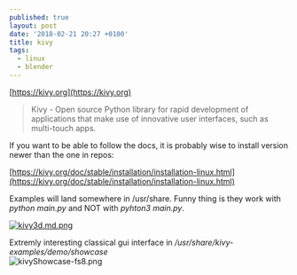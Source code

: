 ```yaml
---
published: true
layout: post
date: '2018-02-21 20:27 +0100'
title: kivy
tags:
  - linux
  - blender
---
```

[https://kivy.org](https://kivy.org)

> Kivy - Open source Python library for rapid development of applications
that make use of innovative user interfaces, such as multi-touch apps.

If you want to be able to follow the docs, it is probably wise to install version newer than the one in repos:

[https://kivy.org/doc/stable/installation/installation-linux.html](https://kivy.org/doc/stable/installation/installation-linux.html)
    
Examples will land somewhere in /usr/share. Funny thing is they work with _python main.py_ and NOT with _pyhton3 main.py_.

[![kivy3d.md.png](https://images.weserv.nl/?url=//cdn.scrot.moe/images/2018/02/21/kivy3d.md.png)](https://images.weserv.nl/?url=//cdn.scrot.moe/images/2018/02/21/kivy3d.png)

Extremly interesting classical gui interface in _/usr/share/kivy-examples/demo/showcase_  
![kivyShowcase-fs8.png]({{site.baseurl}}/media/kivyShowcase-fs8.png)

